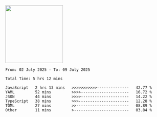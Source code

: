 <img height="180em" src="https://github-readme-stats-eight-theta.vercel.app/api?username=bkundev&show_icons=true&theme=radical&include_all_commits=true&count_private=true"/>
<!--START_SECTION:waka-->

```all_time
From: 02 July 2025 - To: 09 July 2025

Total Time: 5 hrs 12 mins

JavaScript   2 hrs 13 mins   >>>>>>>>>>>--------------   42.77 %
YAML         52 mins         >>>>---------------------   16.72 %
JSON         44 mins         >>>>---------------------   14.22 %
TypeScript   38 mins         >>>----------------------   12.28 %
TOML         27 mins         >>-----------------------   08.89 %
Other        11 mins         >------------------------   03.84 %
```

<!--END_SECTION:waka-->
